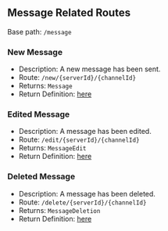## Message Related Routes
Base path: `/message`

### New Message
- Description: A new message has been sent.
- Route: `/new/{serverId}/{channelId}`
- Returns: `Message`
- Return Definition: [here](https://github.com/P-William/COMP72070_Sec1_Group1_Server/tree/main/accord-api/src/main/java/com/group11/accord/api/message/Message.java)

### Edited Message
- Description: A message has been edited.
- Route: `/edit/{serverId}/{channelId}`
- Returns: `MessageEdit`
- Return Definition: [here](https://github.com/P-William/COMP72070_Sec1_Group1_Server/tree/main/accord-api/src/main/java/com/group11/accord/api/message/MessageEdit.java)

### Deleted Message
- Description: A message has been deleted.
- Route: `/delete/{serverId}/{channelId}`
- Returns: `MessageDeletion`
- Return Definition: [here](https://github.com/P-William/COMP72070_Sec1_Group1_Server/tree/main/accord-api/src/main/java/com/group11/accord/api/message/MessageDeletion.java)
